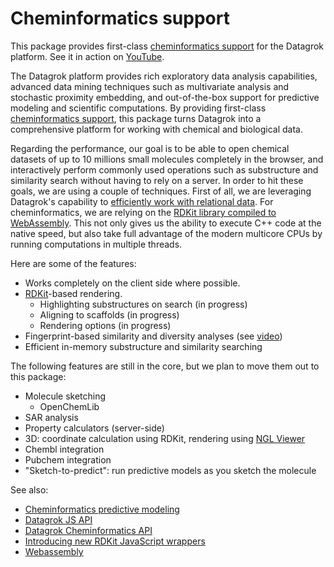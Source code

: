 # Cheminformatics support

This package provides first-class [cheminformatics support](https://datagrok.ai/cheminformatics) for the Datagrok platform.
See it in action on [YouTube](https://www.youtube.com/watch?v=k1NVdTRpYOM&ab_channel=Datagrok).

The Datagrok platform provides rich exploratory data analysis capabilities, advanced data mining
techniques such as multivariate analysis and stochastic proximity embedding, and out-of-the-box support for
predictive modeling and scientific computations. By providing first-class 
[cheminformatics support](https://datagrok.ai/cheminformatics), this package turns Datagrok into 
a comprehensive platform for working with chemical and biological data.
 
Regarding the performance, our goal is to be able to open chemical datasets of up to 10 millions small molecules completely 
in the browser, and interactively perform commonly used operations such as substructure and similarity search 
without having to rely on a server. In order to hit these goals, we are using a couple of techniques. First of all, 
we are leveraging Datagrok's capability to [efficiently work with relational data](https://datagrok.ai/help/develop/performance).
For cheminformatics, we are relying on the [RDKit library compiled to WebAssembly](http://rdkit.blogspot.com/2019/11/introducing-new-rdkit-javascript.html). 
This not only gives us the ability to execute C++ code at the native speed, but also take full advantage of the 
modern multicore CPUs by running computations in multiple threads. 

Here are some of the features:

* Works completely on the client side where possible.
* [RDKit](https://www.rdkit.org)-based rendering. 
  * Highlighting substructures on search (in progress) 
  * Aligning to scaffolds (in progress) 
  * Rendering options (in progress)
* Fingerprint-based similarity and diversity analyses (see [video](https://www.youtube.com/watch?v=wCdzD64plEo&ab_channel=Datagrok))
* Efficient in-memory substructure and similarity searching

The following features are still in the core, but we plan to move them out to this package:

* Molecule sketching
  * OpenChemLib
* SAR analysis
* Property calculators (server-side)
* 3D: coordinate calculation using RDKit, rendering using [NGL Viewer](http://nglviewer.org/)
* Chembl integration
* Pubchem integration
* "Sketch-to-predict": run predictive models as you sketch the molecule

See also: 
  * [Cheminformatics predictive modeling](https://datagrok.ai/help/domains/chem/chem-predictive-modeling)
  * [Datagrok JS API](https://datagrok.ai/help/develop/js-api)
  * [Datagrok Cheminformatics API](https://datagrok.ai/help/develop/cheminformatics-development)
  * [Introducing new RDKit JavaScript wrappers](http://rdkit.blogspot.com/2019/11/introducing-new-rdkit-javascript.html)
  * [Webassembly](https://webassembly.org/)